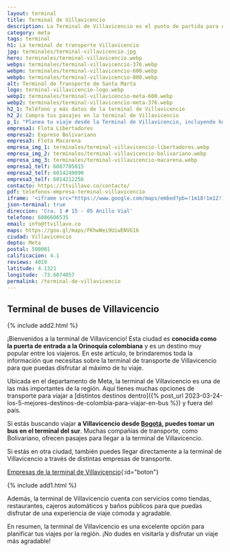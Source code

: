 ```yaml
---
layout: terminal
title: Terminal de Villavicencio
description: La Terminal de Villavicencio es el punto de partida para explorar una de las regiones más hermosas de Colombia. ¡Conócelo! Te damos todos sus datos
category: meta
tags: terminal
h1: La terminal de transporte Villavicencio
jpg: terminales/terminal-villavicencio.jpg
hero: terminales/terminal-villavicencio.webp
webps: terminales/terminal-villavicencio-376.webp
webpm: terminales/terminal-villavicencio-600.webp
webpb: terminales/terminal-villavicencio-800.webp
alt: Terminal de Transporte de Santa Marta
logo: terminal-villavicencio-logo.webp
webp1: terminales/terminal-villavicencio-meta-600.webp
webp2: terminales/terminal-villavicencio-meta-376.webp
h2_1: Teléfono y más datos de la terminal de Villavicencio
h2_2: Compra tus pasajes en la terminal de Villavicencio
p_1: "Planea tu viaje desde la Terminal de Villavicencio, incluyendo horarios de autobuses, tarifas, conexiones de transporte y mucho más."
empresa1: Flota Libertadores
empresa2: Expreso Bolivariano
empresa3: Flota Macarena
empresa_img_1: terminales/terminal-villavicencio-libertadores.webp
empresa_img_2: terminales/terminal-villavicencio-bolivariano.webp
empresa_img_3: terminales/terminal-villavicencio-macarena.webp
empresa1_telf: 6087705815
empresa2_telf: 6014249090
empresa3_telf: 6014212256
contacto: https://ttvillavo.co/contacto/
pdf: telefonos-empresa-terminal-villavicencio
iframe: '<iframe src="https://www.google.com/maps/embed?pb=!1m18!1m12!1m3!1d3979.4445128652123!2d-73.6037058!3d4.1326089!2m3!1f0!2f0!3f0!3m2!1i1024!2i768!4f13.1!3m3!1m2!1s0x8e3e2e87b27f3c3d%3A0xc534aaf798076eb8!2sTerminal%20De%20Transportes%20De%20Villavicencio%2C%20Villavicencio%2C%20Meta!5e0!3m2!1ses-419!2sco!4v1689936889733!5m2!1ses-419!2sco" width="100%" height="450" style="border:0;" allowfullscreen="" loading="lazy" referrerpolicy="no-referrer-when-downgrade"></iframe>'
json-terminal: true
direccion: 'Cra. 1 # 15 - 05 Anillo Vial'
telefono: 6086606535
email: info@ttvillavo.co
maps: https://goo.gl/maps/FKhwWei9UiwENVG16
ciudad: Villavicencio
depto: Meta
postal: 500001
calificacion: 4.1
reviews: 4019
latitude: 4.1321
longitude: -73.6074057
permalink: /terminal-de-villavicencio
---
```

## Terminal de buses de Villavicencio

{% include add2.html %}

¡Bienvenidos a la terminal de Villavicencio! Esta ciudad es **conocida como la puerta de entrada a la Orinoquía colombiana** y es un destino muy popular entre los viajeros. En este artículo, te brindaremos toda la información que necesitas sobre la terminal de transporte de Villavicencio para que puedas disfrutar al máximo de tu viaje.

Ubicada en el departamento de Meta, la terminal de Villavicencio es una de las más importantes de la región. Aquí tienes muchas opciones de transporte para viajar a [distintos destinos dentro]({% post_url 2023-03-24-los-5-mejores-destinos-de-colombia-para-viajar-en-bus %}) y fuera del país.

Si estás buscando viajar **a Villavicencio desde [Bogotá]({{site.baseurl}}/terminal-de-bogota), puedes tomar un bus en el terminal del sur**. Muchas compañías de transporte, como Bolivariano, ofrecen pasajes para llegar a la terminal de Villavicencio.

Si estás en otra ciudad, también puedes llegar directamente a la terminal de Villavicencio a través de distintas empresas de transporte.

[Empresas de la terminal de Villavicencio]({{page.url}}/{{page.pdf}}){:id="boton"}

{% include add1.html %}

Además, la terminal de Villavicencio cuenta con servicios como tiendas, restaurantes, cajeros automáticos y baños públicos para que puedas disfrutar de una experiencia de viaje cómoda y agradable.

En resumen, la terminal de Villavicencio es una excelente opción para planificar tus viajes por la región. ¡No dudes en visitarla y disfrutar un viaje más agradable!
